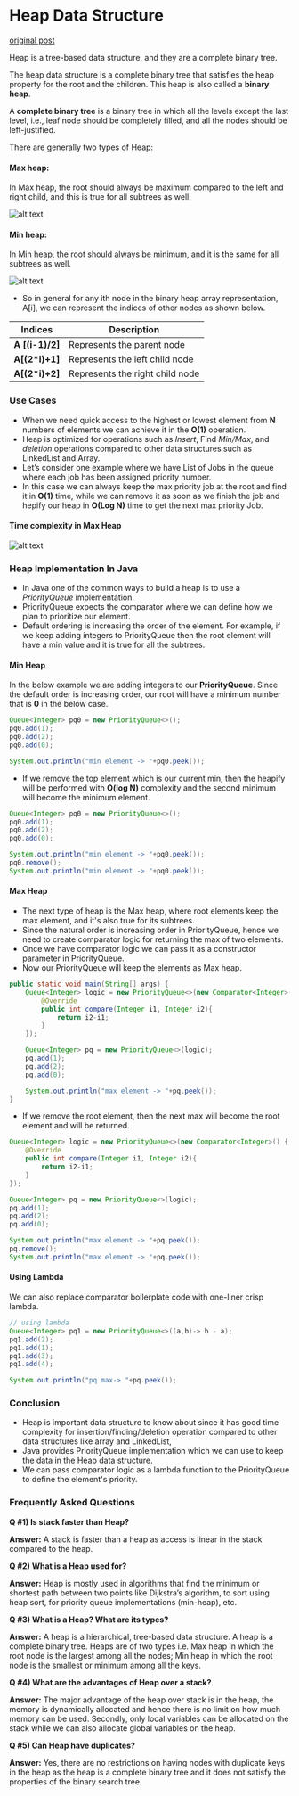 # Heap Data Structure

[original post](https://asyncq.com/how-to-implement-a-heap-data-structure-in-java)

Heap is a tree-based data structure, and they are a complete binary tree.

The heap data structure is a complete binary tree that satisfies the heap property for the root and the children. This heap is also called a **binary heap**.

A **complete binary tree** is a binary tree in which all the levels except the last level, i.e., leaf node should be completely filled, and all the nodes should be left-justified.

There are generally two types of Heap:

#### Max heap:
In Max heap, the root should always be maximum compared to the left and right child, and this is true for all subtrees as well.

![alt text](https://github.com/geo47/Pracatice/blob/master/src/figs/max_heap.png)

#### Min heap:
In Min heap, the root should always be minimum, and it is the same for all subtrees as well.

![alt text](https://github.com/geo47/Pracatice/blob/master/src/figs/min_heap.png)

- So in general for any ith node in the binary heap array representation, A[i], we can represent the indices of other nodes as shown below.

| Indices         | 	Description                    |
|-----------------|-----------------------------------|
| **A [(i-1)/2]** | 	Represents the parent node     |
| **A[(2*i)+1]**  | 	Represents the left child node |
| **A[(2*i)+2]**  | 	Represents the right child node|

### Use Cases
- When we need quick access to the highest or lowest element from **N** numbers of elements we can achieve it in the **O(1)** operation.
- Heap is optimized for operations such as _Insert_, Find _Min/Max_, and _deletion_ operations compared to other data structures such as LinkedList and Array.
- Let’s consider one example where we have List of Jobs in the queue where each job has been assigned priority number.
- In this case we can always keep the max priority job at the root and find it in **O(1)** time, while we can remove it as soon as we finish the job and hepify our heap in **O(Log N)** time to get the next max priority Job.

#### Time complexity in Max Heap
![alt text](https://github.com/geo47/Pracatice/blob/master/src/figs/heap_complexity.png)

### Heap Implementation In Java
- In Java one of the common ways to build a heap is to use a _PriorityQueue_ implementation.
- PriorityQueue expects the comparator where we can define how we plan to prioritize our element.
- Default ordering is increasing the order of the element. For example, if we keep adding integers to PriorityQueue then the root element will have a min value and it is true for all the subtrees.


#### Min Heap

In the below example we are adding integers to our **PriorityQueue**. Since the default order is increasing order, our root will have a minimum number that is **0** in the below case.

```java
Queue<Integer> pq0 = new PriorityQueue<>();
pq0.add(1);
pq0.add(2);
pq0.add(0);

System.out.println("min element -> "+pq0.peek());
```

- If we remove the top element which is our current min, then the heapify will be performed with **O(log N)** complexity and the second minimum will become the minimum element.

```java
Queue<Integer> pq0 = new PriorityQueue<>();
pq0.add(1);
pq0.add(2);
pq0.add(0);

System.out.println("min element -> "+pq0.peek());
pq0.remove();
System.out.println("min element -> "+pq0.peek());
```

#### Max Heap
- The next type of heap is the Max heap, where root elements keep the max element, and it's also true for its subtrees.
- Since the natural order is increasing order in PriorityQueue, hence we need to create comparator logic for returning the max of two elements.
- Once we have comparator logic we can pass it as a constructor parameter in PriorityQueue.
- Now our PriorityQueue will keep the elements as Max heap.

```java
public static void main(String[] args) {
    Queue<Integer> logic = new PriorityQueue<>(new Comparator<Integer>() {
        @Override
        public int compare(Integer i1, Integer i2){
            return i2-i1;
        }
    });

    Queue<Integer> pq = new PriorityQueue<>(logic);
    pq.add(1);
    pq.add(2);
    pq.add(0);

    System.out.println("max element -> "+pq.peek());
}
```

- If we remove the root element, then the next max will become the root element and will be returned.

```java
Queue<Integer> logic = new PriorityQueue<>(new Comparator<Integer>() {
    @Override
    public int compare(Integer i1, Integer i2){
        return i2-i1;
    }
});

Queue<Integer> pq = new PriorityQueue<>(logic);
pq.add(1);
pq.add(2);
pq.add(0);

System.out.println("max element -> "+pq.peek());
pq.remove();
System.out.println("max element -> "+pq.peek());
```

#### Using Lambda

We can also replace comparator boilerplate code with one-liner crisp lambda.

```java
// using lambda
Queue<Integer> pq1 = new PriorityQueue<>((a,b)-> b - a);
pq1.add(2);
pq1.add(1);
pq1.add(3);
pq1.add(4);

System.out.println("pq max-> "+pq.peek());
```

### Conclusion
- Heap is important data structure to know about since it has good time complexity for insertion/finding/deletion operation compared to other data structures like array and LinkedList,
- Java provides PriorityQueue implementation which we can use to keep the data in the Heap data structure.
- We can pass comparator logic as a lambda function to the PriorityQueue to define the element's priority.


### Frequently Asked Questions
**Q #1) Is stack faster than Heap?**

**Answer:** A stack is faster than a heap as access is linear in the stack compared to the heap.

**Q #2) What is a Heap used for?**

**Answer:** Heap is mostly used in algorithms that find the minimum or shortest path between two points like Dijkstra’s algorithm, to sort using heap sort, for priority queue implementations (min-heap), etc.

**Q #3) What is a Heap? What are its types?**

**Answer:** A heap is a hierarchical, tree-based data structure. A heap is a complete binary tree. Heaps are of two types i.e. Max heap in which the root node is the largest among all the nodes; Min heap in which the root node is the smallest or minimum among all the keys.

**Q #4) What are the advantages of Heap over a stack?**

**Answer:** The major advantage of the heap over stack is in the heap, the memory is dynamically allocated and hence there is no limit on how much memory can be used. Secondly, only local variables can be allocated on the stack while we can also allocate global variables on the heap.

**Q #5) Can Heap have duplicates?**

**Answer:** Yes, there are no restrictions on having nodes with duplicate keys in the heap as the heap is a complete binary tree and it does not satisfy the properties of the binary search tree.